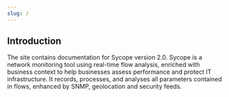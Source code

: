 ```yaml
---
slug: /
---
```


## Introduction

The site contains documentation for Sycope version 2.0. Sycope is a network monitoring tool using real-time flow analysis, enriched with business context to help businesses assess performance and protect IT infrastructure. It records, processes, and analyses all parameters contained in flows, enhanced by SNMP, geolocation and security feeds. 

